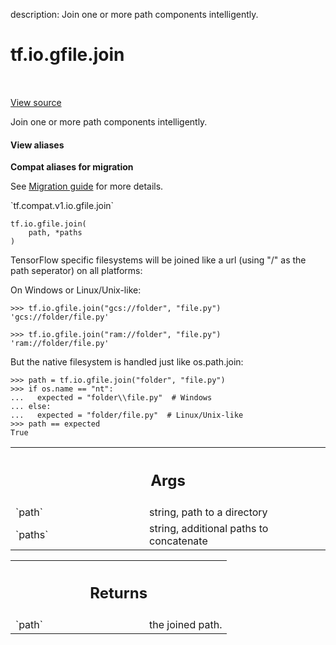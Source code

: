 description: Join one or more path components intelligently.

<div itemscope itemtype="http://developers.google.com/ReferenceObject">
<meta itemprop="name" content="tf.io.gfile.join" />
<meta itemprop="path" content="Stable" />
</div>

# tf.io.gfile.join

<!-- Insert buttons and diff -->

<table class="tfo-notebook-buttons tfo-api nocontent" align="left">

</table>

<a target="_blank" class="external" href="/code/stable/tensorflow/python/lib/io/file_io.py">View source</a>



Join one or more path components intelligently.


<section class="expandable">
  <h4 class="showalways">View aliases</h4>
  <p>
<b>Compat aliases for migration</b>
<p>See
<a href="https://www.tensorflow.org/guide/migrate">Migration guide</a> for
more details.</p>
<p>`tf.compat.v1.io.gfile.join`</p>
</p>
</section>

<pre class="devsite-click-to-copy prettyprint lang-py tfo-signature-link">
<code>tf.io.gfile.join(
    path, *paths
)
</code></pre>



<!-- Placeholder for "Used in" -->

TensorFlow specific filesystems will be joined
like a url (using "/" as the path seperator) on all platforms:

On Windows or Linux/Unix-like:
```
>>> tf.io.gfile.join("gcs://folder", "file.py")
'gcs://folder/file.py'
```

```
>>> tf.io.gfile.join("ram://folder", "file.py")
'ram://folder/file.py'
```

But the native filesystem is handled just like os.path.join:

```
>>> path = tf.io.gfile.join("folder", "file.py")
>>> if os.name == "nt":
...   expected = "folder\\file.py"  # Windows
... else:
...   expected = "folder/file.py"  # Linux/Unix-like
>>> path == expected
True
```

<!-- Tabular view -->
 <table class="responsive fixed orange">
<colgroup><col width="214px"><col></colgroup>
<tr><th colspan="2"><h2 class="add-link">Args</h2></th></tr>

<tr>
<td>
`path`<a id="path"></a>
</td>
<td>
string, path to a directory
</td>
</tr><tr>
<td>
`paths`<a id="paths"></a>
</td>
<td>
string, additional paths to concatenate
</td>
</tr>
</table>



<!-- Tabular view -->
 <table class="responsive fixed orange">
<colgroup><col width="214px"><col></colgroup>
<tr><th colspan="2"><h2 class="add-link">Returns</h2></th></tr>

<tr>
<td>
`path`<a id="path"></a>
</td>
<td>
the joined path.
</td>
</tr>
</table>

